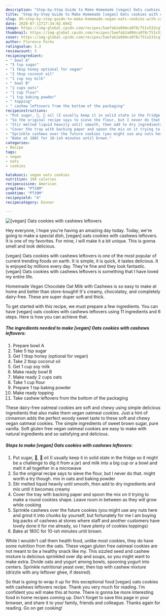 ```yaml
---
description: "Step-by-Step Guide to Make Homemade [vegan] Oats cookies with cashews leftovers"
title: "Step-by-Step Guide to Make Homemade [vegan] Oats cookies with cashews leftovers"
slug: 89-step-by-step-guide-to-make-homemade-vegan-oats-cookies-with-cashews-leftovers
date: 2020-07-11T17:34:02.694Z
image: https://img-global.cpcdn.com/recipes/5aefab2a094ca978/751x532cq70/vegan-oats-cookies-with-cashews-leftovers-recipe-main-photo.jpg
thumbnail: https://img-global.cpcdn.com/recipes/5aefab2a094ca978/751x532cq70/vegan-oats-cookies-with-cashews-leftovers-recipe-main-photo.jpg
cover: https://img-global.cpcdn.com/recipes/5aefab2a094ca978/751x532cq70/vegan-oats-cookies-with-cashews-leftovers-recipe-main-photo.jpg
author: Florence Parks
ratingvalue: 3.3
reviewcount: 3
recipeingredient:
- " bowl A"
- "5 tsp sugar"
- "1 tbsp honey optional for vegan"
- "2 tbsp coconut oil"
- "1 cup soy milk"
- " bowl B"
- "2 cups oats"
- "1 cup flour"
- "1 tsp baking powder"
- " topping"
- " cashew leftovers from the bottom of the packaging"
recipeinstructions:
- "Put sugar, 🍯, 🥥 oil (I usually keep it in solid state in the fridge so it might be a challenge to dig it from a jar) and milk into a big cup or a bowl and melt it all together in a microwave"
- "So the original recipe says to sieve the flour, but I never do that. might worth a try though. mix in oats and baking powder"
- "Stir melted liquid heavily until smooth, then add to dry ingredients and mix until it becomes creamy"
- "Cover the tray with backing paper and spoon the mix on it trying to make a round cookies shape. Leave room in between as they will grow while cooking"
- "Sprinkle cashews over the future cookies (you might use any nuts here and grind it into chunks by yourself, but fortunately for me I am buying big packs of cashews at stores where staff and another customers have lovely done it for me already, so I have plenty of cookies toppings)"
- "Bake at 180C for 10-ish minutes until brown."
categories:
- Recipe
tags:
- vegan
- oats
- cookies

katakunci: vegan oats cookies 
nutrition: 194 calories
recipecuisine: American
preptime: "PT28M"
cooktime: "PT39M"
recipeyield: "4"
recipecategory: Dinner

---
```



![[vegan] Oats cookies with cashews leftovers](https://img-global.cpcdn.com/recipes/5aefab2a094ca978/751x532cq70/vegan-oats-cookies-with-cashews-leftovers-recipe-main-photo.jpg)

Hey everyone, I hope you're having an amazing day today. Today, we're going to make a special dish, [vegan] oats cookies with cashews leftovers. It is one of my favorites. For mine, I will make it a bit unique. This is gonna smell and look delicious.

[vegan] Oats cookies with cashews leftovers is one of the most popular of current trending foods on earth. It is simple, it is quick, it tastes delicious. It is enjoyed by millions every day. They're fine and they look fantastic. [vegan] Oats cookies with cashews leftovers is something that I have loved my entire life.

Homemade Vegan Chocolate Oat Milk with Cashews is so easy to make at home and better than store-bought! It&#39;s creamy, chocolatey, and completely dairy-free. These are super duper soft and thick.


To get started with this recipe, we must prepare a few ingredients. You can have [vegan] oats cookies with cashews leftovers using 11 ingredients and 6 steps. Here is how you can achieve that.

<!--inarticleads1-->

##### The ingredients needed to make [vegan] Oats cookies with cashews leftovers:

1. Prepare  bowl A
1. Take 5 tsp sugar
1. Get 1 tbsp honey (optional for vegan)
1. Take 2 tbsp coconut oil
1. Get 1 cup soy milk
1. Make ready  bowl B
1. Make ready 2 cups oats
1. Take 1 cup flour
1. Prepare 1 tsp baking powder
1. Make ready  topping
1. Take  cashew leftovers from the bottom of the packaging


These dairy-free oatmeal cookies are soft and chewy using simple delicious ingredients that also make them vegan oatmeal cookies. Just a hint of cinnamon adds the perfect woody sweet taste to these soft and chewy vegan oatmeal cookies. The simple ingredients of sweet brown sugar, pure vanilla. Soft gluten free vegan oatmeal cookies are easy to make with natural ingredients and so satisfying and delicious. 

<!--inarticleads2-->

##### Steps to make [vegan] Oats cookies with cashews leftovers:

1. Put sugar, 🍯, 🥥 oil (I usually keep it in solid state in the fridge so it might be a challenge to dig it from a jar) and milk into a big cup or a bowl and melt it all together in a microwave
1. So the original recipe says to sieve the flour, but I never do that. might worth a try though. mix in oats and baking powder
1. Stir melted liquid heavily until smooth, then add to dry ingredients and mix until it becomes creamy
1. Cover the tray with backing paper and spoon the mix on it trying to make a round cookies shape. Leave room in between as they will grow while cooking
1. Sprinkle cashews over the future cookies (you might use any nuts here and grind it into chunks by yourself, but fortunately for me I am buying big packs of cashews at stores where staff and another customers have lovely done it for me already, so I have plenty of cookies toppings)
1. Bake at 180C for 10-ish minutes until brown.


While I wouldn&#39;t call them health food, unlike most cookies, they do have some nutrition from the oats. These vegan gluten free oatmeal cookies are not meant to be a healthy snack like my. This sizzled seed and cashew mixture is delicious sprinkled over dip and soups, so you might want to make extra. Divide oats and yogurt among bowls, spooning yogurt into centers. Sprinkle nutritional yeast over, then top with cashew mixture (drizzle with any leftover ghee, if desired). 

So that is going to wrap it up for this exceptional food [vegan] oats cookies with cashews leftovers recipe. Thank you very much for reading. I'm confident you will make this at home. There is gonna be more interesting food in home recipes coming up. Don't forget to save this page in your browser, and share it to your family, friends and colleague. Thanks again for reading. Go on get cooking!
